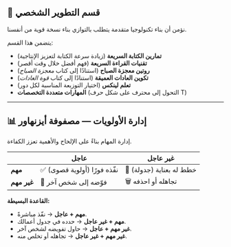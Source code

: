 ## 🧠 قسم التطوير الشخصي

نؤمن أن بناء تكنولوجيا متقدمة يتطلب بالتوازي بناء نسخة قوية من أنفسنا.

يتضمن هذا القسم:
- **تمارين الكتابة السريعة** (زيادة سرعة الكتابة لتعزيز الإنتاجية)
- **تقنيات القراءة السريعة** (فهم أفضل خلال وقت أقصر)
- **روتين معجزة الصباح** (استنادًا إلى كتاب *معجزة الصباح*)
- **تكوين العادات العميقة** (استنادًا إلى كتاب *قوة العادات*)
- **تعلم لينكس** (اختيار التوزيعة المناسبة لكل دور)
- **المهارات متعددة التخصصات** (التحول إلى محترف على شكل حرف T)

---

## 📊 إدارة الأولويات — مصفوفة أيزنهاور

إدارة المهام بناءً على الإلحاح والأهمية تعزز الكفاءة.

|                | **عاجل**                     | **غير عاجل**                     |
|----------------|-------------------------------|-----------------------------------|
| **مهم**        | ✅ نفّذه فورًا (أولوية قصوى)    | 🧠 خطط له بعناية (جدولة)          |
| **غير مهم**    | 📨 فوّضه إلى شخص آخر            | 🗑️ تجاهله أو احذفه                 |

**القاعدة البسيطة:**
- **مهم + عاجل** → نفّذ مباشرةً.
- **مهم + غير عاجل** → حدده في جدول أعمالك.
- **غير مهم + عاجل** → حاول تفويضه لشخص آخر.
- **غير مهم + غير عاجل** → تجاهله أو تخلص منه.
